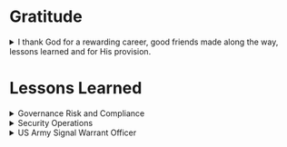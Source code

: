 # Gratitude

<details>
  <summary> I thank God for a rewarding career, good friends made along the way, lessons learned and for His provision. </summary>
    - < placeholder>  
    - < placeholder>  
    - < placeholder>
</details>

# Lessons Learned

<details><summary> Governance Risk and Compliance </summary>
  <blockquote>
  
  <details><summary> Preparation </summary>
    <blockquote>
    - < placeholder>  
    </blockquote>
    <blockquote>
    - < placeholder>  
    </blockquote>
    <blockquote>
    - < placeholder>  
    </blockquote>
    </details>

  </blockquote>
</details>

<details><summary> Security Operations </summary>
  <blockquote>
  
  <details><summary> Preparation </summary>
    <blockquote>
    - < placeholder>  
    </blockquote>
    <blockquote>
    - < placeholder>  
    </blockquote>
    <blockquote>
    - < placeholder>  
    </blockquote>
    </details>

  <details><summary> Identification </summary>
    <blockquote>
    < placeholder>
    </blockquote>
    </details>

  <details><summary> Containment </summary>
    <blockquote>
    < placeholder>
    </blockquote>
    </details>

  <details><summary> Eradication </summary>
    <blockquote>
    < placeholder>
    </blockquote>
    </details>

  <details><summary> Recovery </summary>
    <blockquote>
    < placeholder>
    </blockquote>
    </details>    

  </blockquote>
</details>

<details><summary> US Army Signal Warrant Officer </summary>
Navigate to the below CAC protected location to view some ARNG lessons learned from my time as a Signal Corps Soldier in the ARNG.
<blockquote>https://armyeitaas-my.sharepoint-mil.us/:w:/g/personal/jesse_a_espaillat_mil_army_mil/ESFPPONwERxOkJyG1J1b0GABQTeLhSTPt2GPPhx1WYn0xQ?e=8l7caq) to access personal lessons learned content.</blockquote>
</details>

